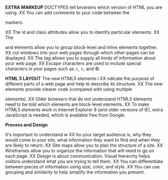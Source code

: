 **EXTRA MARKEUP**
DOCTYPES tell browsers which version of HTML you
are using.
XX You can add comments to your code between the
<!-- and --> markers.
XX The id and class attributes allow you to identify
particular elements.
XX The <div> and <span> elements allow you to group
block-level and inline elements together.
XX <iframes> cut windows into your web pages through
which other pages can be displayed.
XX The <meta> tag allows you to supply all kinds of
information about your web page.
XX Escape characters are used to include special
characters in your pages such as <, >, and ©.





**HTML 5 LAYOUT**
The new HTML5 elements i XX ndicate the purpose of
different parts of a web page and help to describe
its structure.
XX The new elements provide clearer code (compared
with using multiple <div> elements).
XX Older browsers that do not understand HTML5
elements need to be told which elements are
block-level elements.
XX To make HTML5 elements work in Internet Explorer 8
(and older versions of IE), extra JavaScript is needed,
which is available free from Google.


**Process and Design**

It's important to understand w XX ho your target audience
is, why they would come to your site, what information
they want to find and when they are likely to return.
XX Site maps allow you to plan the structure of a site.
XX Wireframes allow you to organize the information that
will need to go on each page.
XX Design is about communication. Visual hierarchy helps
visitors understand what you are trying to tell them.
XX You can differentiate between pieces of information
using size, color, and style.
XX You can use grouping and similarity to help simplify
the information you present.
